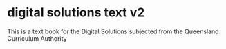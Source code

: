 # digital solutions text v2
 This is a text book for the Digital Solutions subjected from the Queensland Curriculum Authority
